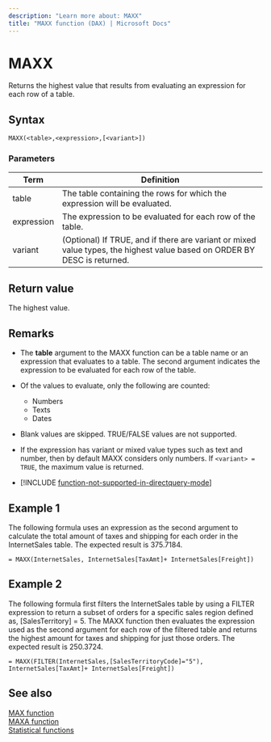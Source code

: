 ```yaml
---
description: "Learn more about: MAXX"
title: "MAXX function (DAX) | Microsoft Docs"
---
```

# MAXX

Returns the highest value that results from evaluating an expression for each row of a table.
  
## Syntax  
  
```dax
MAXX(<table>,<expression>,[<variant>])    
```
  
### Parameters  
  
|Term|Definition|  
|--------|--------------|  
|table|The table containing the rows for which the expression will be evaluated.|  
|expression|The expression to be evaluated for each row of the table.|  
|variant|(Optional) If TRUE, and if there are variant or mixed value types, the highest value based on ORDER BY DESC is returned.|
  
## Return value

The highest value.
  
## Remarks

- The **table** argument to the MAXX function can be a table name or an expression that evaluates to a table. The second argument indicates the expression to be evaluated for each row of the table.  
  
- Of the values to evaluate, only the following are counted:  
  - Numbers
  - Texts
  - Dates
  
- Blank values are skipped. TRUE/FALSE values are not supported.

- If the expression has variant or mixed value types such as text and number, then by default MAXX considers only numbers. If `<variant> = TRUE`, the maximum value is returned.

- [!INCLUDE [function-not-supported-in-directquery-mode](includes/function-not-supported-in-directquery-mode.md)]

## Example 1

The following formula uses an expression as the second argument to calculate the total amount of taxes and shipping for each order in the InternetSales table. The expected result is 375.7184.  
  
```dax
= MAXX(InternetSales, InternetSales[TaxAmt]+ InternetSales[Freight])  
```
  
## Example 2

The following formula first filters the InternetSales table by using a FILTER expression to return a subset of orders for a specific sales region defined as, [SalesTerritory] = 5. The MAXX function then evaluates the expression used as the second argument for each row of the filtered table and returns the highest amount for taxes and shipping for just those orders. The expected result is 250.3724.  
  
```dax
= MAXX(FILTER(InternetSales,[SalesTerritoryCode]="5"), InternetSales[TaxAmt]+ InternetSales[Freight])  
```
  
## See also

[MAX function](max-function-dax.md)  
[MAXA function](maxa-function-dax.md)  
[Statistical functions](statistical-functions-dax.md)  
